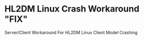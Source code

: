 # HL2DM Linux Crash Workaround "FIX"
Server/Client Workaround For HL2DM Linux Client Model Crashing
